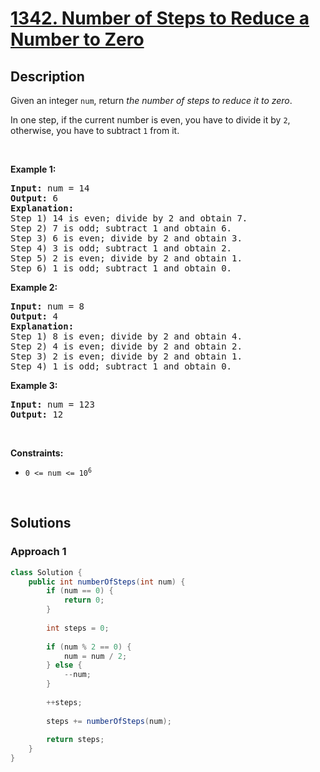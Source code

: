 # [1342. Number of Steps to Reduce a Number to Zero](https://leetcode.com/problems/number-of-steps-to-reduce-a-number-to-zero)

## Description

<p>Given an integer <code>num</code>, return <em>the number of steps to reduce it to zero</em>.</p>

<p>In one step, if the current number is even, you have to divide it by <code>2</code>, otherwise, you have to subtract <code>1</code> from it.</p>
<p>&nbsp;</p>

<p><strong class="example">Example 1:</strong></p>
<pre>
<strong>Input:</strong> num = 14
<strong>Output:</strong> 6
<strong>Explanation:</strong>&nbsp;
Step 1) 14 is even; divide by 2 and obtain 7.&nbsp;
Step 2) 7 is odd; subtract 1 and obtain 6.
Step 3) 6 is even; divide by 2 and obtain 3.&nbsp;
Step 4) 3 is odd; subtract 1 and obtain 2.&nbsp;
Step 5) 2 is even; divide by 2 and obtain 1.&nbsp;
Step 6) 1 is odd; subtract 1 and obtain 0.
</pre>

<p><strong class="example">Example 2:</strong></p>
<pre>
<strong>Input:</strong> num = 8
<strong>Output:</strong> 4
<strong>Explanation:</strong>&nbsp;
Step 1) 8 is even; divide by 2 and obtain 4.&nbsp;
Step 2) 4 is even; divide by 2 and obtain 2.&nbsp;
Step 3) 2 is even; divide by 2 and obtain 1.&nbsp;
Step 4) 1 is odd; subtract 1 and obtain 0.
</pre>

<p><strong class="example">Example 3:</strong></p>
<pre>
<strong>Input:</strong> num = 123
<strong>Output:</strong> 12
</pre>
<p>&nbsp;</p>

<p><strong>Constraints:</strong></p>
<ul>
    <li><code>0 &lt;= num &lt;= 10<sup>6</sup></code></li>
</ul>
<p>&nbsp;</p>

## Solutions

### **Approach 1**

```java
class Solution {
    public int numberOfSteps(int num) {
        if (num == 0) {
            return 0;
        }
        
        int steps = 0;
        
        if (num % 2 == 0) {
            num = num / 2;
        } else {
            --num;
        }
        
        ++steps;
        
        steps += numberOfSteps(num);
        
        return steps;
    }
}
```

<!-- tabs:end -->